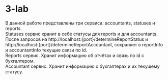 # 3-lab
В данной работе представлены три сервиса: accountants, statuses и reports.
<br />
Statuses сервис хранит в себе статусы для reports и для accountants. 
<br />
После запросов на http://localhost:{port}/determineReportStatus и http://localhost:{port}/determineReportAccountant, сохраняет в reportInfo и accountantInfo текущие связи по id.
<br />
Reports сервис. Хранит информацию об отчётах и связь по id c бухгалтером.
<br />
Accountant сервис. Хранит информацию о бухгалтерах и их текущему статусу.
